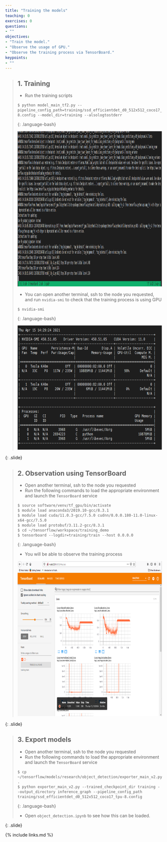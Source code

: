 ```yaml
---
title: "Training the models"
teaching: 0
exercises: 0
questions:
- ""
objectives:
- "Train the model."
- "Observe the usage of GPU."
- "Observe the training process via TensorBoard."
keypoints:
- ""
---
```



> ## 1. Training
>
> - Run the training scripts
>
> ~~~
> $ python model_main_tf2.py --pipeline_config_path=training/ssd_efficientdet_d0_512x512_coco17_tpu-8.config --model_dir=training --alsologtostderr
> ~~~
> {: .language-bash}
>
>
> <img src="../fig/04-training/01.png" style="height:500px">
>
> - You can open another terminal, ssh to the node you requested, and run `nvidia-smi` to check that the training process is 
> using GPU
>
> ~~~
> $ nvidia-smi
> ~~~
> {: .language-bash}
>
> <img src="../fig/04-training/02.png" style="height:400px">
>
>
{: .slide}


> ## 2. Observation using TensorBoard
>
> - Open another terminal, ssh to the node you requested
> - Run the following commands to load the appropriate environment and launch the 
> `TensorBoard` service
>
> ~~~
> $ source software/venv/tf_gpu/bin/activate
> $ module load anaconda3/2019.10-gcc/8.3.1 
> $ module load cuda/11.0.3-gcc/7.5.0 cudnn/8.0.0.180-11.0-linux-x64-gcc/7.5.0 
> $ module load protobuf/3.11.2-gcc/8.3.1
> $ cd ~/tensorflow/workspace/training_demo
> $ tensorboard --logdir=training/train --host 0.0.0.0
> ~~~
> {: .language-bash}
>
> - You will be able to observe the training process
>
> <img src="../fig/04-training/03.png" style="height:500px">
>
{: .slide}


> ## 3. Export models
>
> - Open another terminal, ssh to the node you requested
> - Run the following commands to load the appropriate environment and launch the 
> `TensorBoard` service
>
> ~~~
> $ cp ~/tensorflow/models/research/object_detection/exporter_main_v2.py .
> $ python exporter_main_v2.py --trained_checkpoint_dir training --output_directory inference_graph --pipeline_config_path training/ssd_efficientdet_d0_512x512_coco17_tpu-8.config
> ~~~
> {: .language-bash}
>
> - Open `object_detection.ipynb` to see how this can be loaded. 
>
{: .slide}

{% include links.md %}

